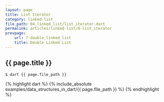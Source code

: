 ```yaml
---
layout: page
title: List Iterator
category: linked-list
file_path: 04_linked_list/list_iterator.dart
permalink: articles/linked-list/8-list_iterator
prevpage: 
    url: 7-double_linked_list
    title: Double Linked List
---
```


## {{ page.title }}

```terminal
$ dart {{ page.file_path }}
```      


{% highlight dart %}
{% include_absolute examples/data_structures_in_dart/{{ page.file_path }} %}
{% endhighlight %}      

